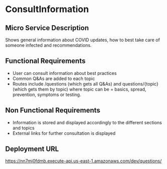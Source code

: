 # ConsultInformation


## Micro Service Description
Shows general information about COVID updates, how to best take care of someone infected and recommendations. 

## Functional Requirements
- User can consult information about best practices
- Common Q&As are added to each topic
- Routes include /questions (which gets all Q&As) and questions/{topic} (which gets them by topic) where topic can be = basics, spread, prevention, symptoms or testing.

## Non Functional Requirements
- Information is stored and displayed accordingly to the different sections and topics
- External links for further consultation is displayed

## Deployment URL 
https://nn7mj0fdmb.execute-api.us-east-1.amazonaws.com/dev/questions/


